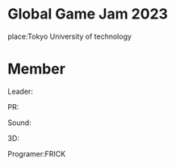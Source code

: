 # Global Game Jam 2023
place:Tokyo University of technology
 
# Member
Leader:

PR:

Sound:

3D:

Programer:FRICK

